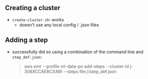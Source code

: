 

## Creating a cluster
- `create-cluster.sh`: works
    - doesn't use any local config / .json files
    

## Adding a step
- successfully did so using a combination of the command line and `step_def.json`:
    > aws emr --profile ml-data-pn add-steps --cluster-id j-308XCCAEBCXAW --steps file://step_def.json
